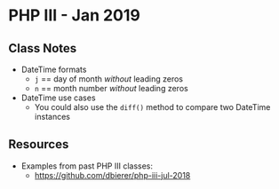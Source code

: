 # PHP III - Jan 2019

## Class Notes
* DateTime formats
    * `j` == day of month _without_ leading zeros
    * `n` == month number _without_ leading zeros
* DateTime use cases
    * You could also use the `diff()` method to compare two DateTime instances

## Resources
* Examples from past PHP III classes:
    * https://github.com/dbierer/php-iii-jul-2018
